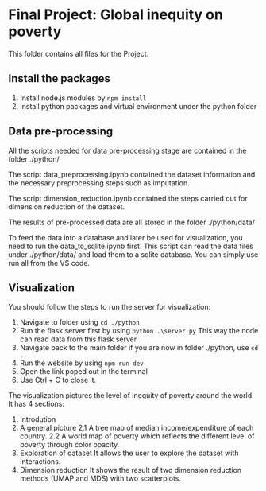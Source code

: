 # Final Project: Global inequity on poverty

This folder contains all files for the Project.

## Install the packages
1. Install node.js modules by `npm install`
2. Install python packages and virtual environment under the python folder

## Data pre-processing
All the scripts needed for data pre-processing stage are contained in the folder ./python/

The script data_preprocessing.ipynb contained the dataset information and the necessary preprocessing steps such as imputation.

The script dimension_reduction.ipynb contained the steps carried out for dimension reduction of the dataset.

The results of pre-processed data are all stored in the folder ./python/data/

To feed the data into a database and later be used for visualization, you need to run the data_to_sqlite.ipynb first.
This script can read the data files under ./python/data/ and load them to a sqlite database. 
You can simply use run all from the VS code.

## Visualization
You should follow the steps to run the server for visualization:
1. Navigate to folder using `cd ./python`
2. Run the flask server first by using `python .\server.py`
   This way the node can read data from this flask server
3. Navigate back to the main folder if you are now in folder ./python, use `cd ..`
4. Run the website by using `npm run dev`
5. Open the link poped out in the terminal
6. Use Ctrl + C to close it.

The visualization pictures the level of inequity of poverty around the world. It has 4 sections:
1. Introdution
2. A general picture
    2.1 A tree map of median income/expenditure of each country.
    2.2 A world map of poverty which reflects the different level of poverty through color opacity.
3. Exploration of dataset
    It allows the user to explore the dataset with interactions.
4. Dimension reduction
    It shows the result of two dimension reduction methods (UMAP and MDS) with two scatterplots.
